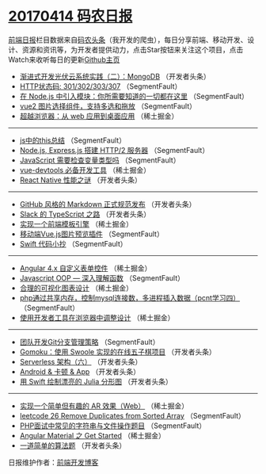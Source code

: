 # [20170414 码农日报](https://github.com/kujian/frontendDaily/blob/master/2017/04/14.md)

[前端日报](http://caibaojian.com/c/news)栏目数据来自[码农头条](http://hao.caibaojian.com/)（我开发的爬虫），每日分享前端、移动开发、设计、资源和资讯等，为开发者提供动力，点击Star按钮来关注这个项目，点击Watch来收听每日的更新[Github主页](https://github.com/kujian/frontendDaily)
* [渐进式开发光伏云系统实践（二）：MongoDB](http://hao.caibaojian.com/34662.html) （开发者头条）
* [HTTP状态码: 301/302/303/307](http://hao.caibaojian.com/34632.html) （SegmentFault）
* [在 Node.js 中引入模块：你所需要知道的一切都在这里](http://hao.caibaojian.com/34622.html) （SegmentFault）
* [vue2 图片选择组件，支持多选和拖放](http://hao.caibaojian.com/34633.html) （SegmentFault）
* [超越浏览器：从 web 应用到桌面应用](http://hao.caibaojian.com/34592.html) （稀土掘金）

***
* [js中的this总结](http://hao.caibaojian.com/34623.html) （SegmentFault）
* [Node.js, Express.js 搭建 HTTP/2 服务器](http://hao.caibaojian.com/34634.html) （SegmentFault）
* [JavaScript 需要检查变量类型吗](http://hao.caibaojian.com/34636.html) （SegmentFault）
* [vue-devtools 必备开发工具](http://hao.caibaojian.com/34595.html) （稀土掘金）
* [React Native 性能之谜](http://hao.caibaojian.com/34659.html) （开发者头条）

***
* [GitHub 风格的 Markdown 正式规范发布](http://hao.caibaojian.com/34638.html) （开发者头条）
* [Slack 的 TypeScript 之路](http://hao.caibaojian.com/34649.html) （开发者头条）
* [实现一个前端模板引擎](http://hao.caibaojian.com/34598.html) （稀土掘金）
* [移动端Vue.js图片预览插件](http://hao.caibaojian.com/34629.html) （SegmentFault）
* [Swift 代码小抄](http://hao.caibaojian.com/34630.html) （SegmentFault）

***
* [Angular 4.x 自定义表单控件](http://hao.caibaojian.com/34589.html) （稀土掘金）
* [Javascript OOP &#8212; 深入理解函数](http://hao.caibaojian.com/34621.html) （SegmentFault）
* [合理的可视化图表设计](http://hao.caibaojian.com/34593.html) （稀土掘金）
* [php通过共享内存，控制mysql连接数，多进程插入数据（pcnt学习四）](http://hao.caibaojian.com/34635.html) （SegmentFault）
* [使用开发者工具在浏览器中调整设计](http://hao.caibaojian.com/34594.html) （稀土掘金）

***
* [团队开发Git分支管理策略](http://hao.caibaojian.com/34625.html) （SegmentFault）
* [Gomoku：使用 Swoole 实现的在线五子棋项目](http://hao.caibaojian.com/34658.html) （开发者头条）
* [Serverless 架构（六）](http://hao.caibaojian.com/34660.html) （开发者头条）
* [Android &amp; 卡顿 &amp; App](http://hao.caibaojian.com/34639.html) （开发者头条）
* [用 Swift 绘制漂亮的 Julia 分形图](http://hao.caibaojian.com/34661.html) （开发者头条）

***
* [实现一个简单但有趣的 AR 效果（Web）](http://hao.caibaojian.com/34588.html) （稀土掘金）
* [leetcode 26 Remove Duplicates from Sorted Array](http://hao.caibaojian.com/34631.html) （SegmentFault）
* [PHP面试中常见的字符串与文件操作题目](http://hao.caibaojian.com/34626.html) （SegmentFault）
* [Angular Material 之 Get Started](http://hao.caibaojian.com/34596.html) （稀土掘金）
* [一道简单的算法题](http://hao.caibaojian.com/34648.html) （开发者头条）

日报维护作者：[前端开发博客](http://caibaojian.com/) 